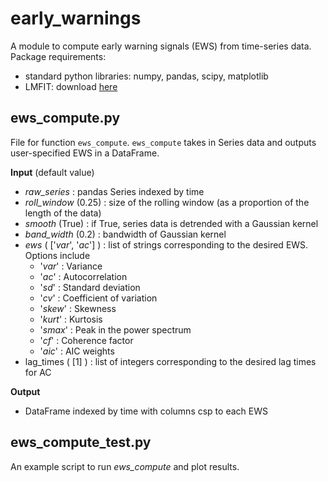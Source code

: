 # early_warnings
A module to compute early warning signals (EWS) from time-series data.
Package requirements:
  - standard python libraries: numpy, pandas, scipy, matplotlib
  - LMFIT: download [here](https://lmfit.github.io/lmfit-py/installation.html)


## ews_compute.py
File for function `ews_compute`.
`ews_compute` takes in Series data and outputs user-specified EWS in a DataFrame.

**Input** (default value)
- *raw_series* : pandas Series indexed by time 
- *roll_window* (0.25) : size of the rolling window (as a proportion of the length of the data)
- *smooth* (True) : if True, series data is detrended with a Gaussian kernel
- *band_width* (0.2) : bandwidth of Gaussian kernel
- *ews* ( ['*var*', '*ac*'] ) : list of strings corresponding to the desired EWS. Options include
  - '*var*'   : Variance
  - '*ac*'    : Autocorrelation
  - '*sd*'    : Standard deviation
  - '*cv*'    : Coefficient of variation
  - '*skew*'  : Skewness
  - '*kurt*'  : Kurtosis
  - '*smax*'  : Peak in the power spectrum
  - '*cf*'    : Coherence factor
  - '*aic*'   : AIC weights
- lag_times ( [1] ) : list of integers corresponding to the desired lag times for AC
    
**Output**
- DataFrame indexed by time with columns csp to each EWS



## ews_compute_test.py
An example script to run *ews_compute* and plot results.
